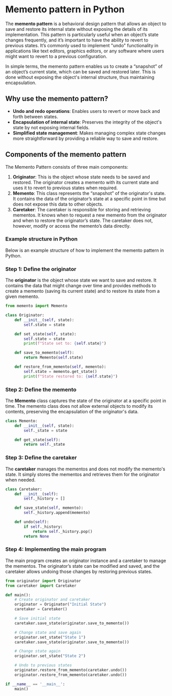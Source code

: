 # Memento pattern in Python

The **memento pattern** is a behavioral design pattern that allows an object to save and restore its internal state without exposing the details of its implementation. This pattern is particularly useful when an object’s state changes frequently, and it’s important to have the ability to revert to previous states. It’s commonly used to implement "undo" functionality in applications like text editors, graphics editors, or any software where users might want to revert to a previous configuration.

In simple terms, the memento pattern enables us to create a “snapshot” of an object’s current state, which can be saved and restored later. This is done without exposing the object's internal structure, thus maintaining encapsulation.

## Why use the memento pattern?
- **Undo and redo operations**: Enables users to revert or move back and forth between states.
- **Encapsulation of internal state**: Preserves the integrity of the object's state by not exposing internal fields.
- **Simplified state management**: Makes managing complex state changes more straightforward by providing a reliable way to save and restore.


## Components of the memento pattern
The Memento Pattern consists of three main components:
1. **Originator**: This is the object whose state needs to be saved and restored. The originator creates a memento with its current state and uses it to revert to previous states when required. 
2. **Memento**: This class represents the “snapshot” of the originator's state. It contains the data of the originator’s state at a specific point in time but does not expose this data to other objects.
3. **Caretaker**: The caretaker is responsible for storing and retrieving mementos. It knows when to request a new memento from the originator and when to restore the originator’s state. The caretaker does not, however, modify or access the memento’s data directly.

### Example structure in Python
Below is an example structure of how to implement the memento pattern in Python.

### Step 1: Define the originator
The **originator** is the object whose state we want to save and restore. It contains the data that might change over time and provides methods to create a memento (saving its current state) and to restore its state from a given memento.
```python
from memento import Memento

class Originator:
    def __init__(self, state):
        self.state = state

    def set_state(self, state):
        self.state = state
        print(f"State set to: {self.state}")

    def save_to_memento(self):
        return Memento(self.state)

    def restore_from_memento(self, memento):
        self.state = memento.get_state()
        print(f"State restored to: {self.state}")
```

### Step 2: Define the memento
The **Memento** class captures the state of the originator at a specific point in time. The memento class does not allow external objects to modify its contents, preserving the encapsulation of the originator's data.
```python
class Memento:
    def __init__(self, state):
        self._state = state

    def get_state(self):
        return self._state
```

### Step 3: Define the caretaker
The **caretaker** manages the mementos and does not modify the memento's state. It simply stores the mementos and retrieves them for the originator when needed.
```python
class Caretaker:
    def __init__(self):
        self._history = []

    def save_state(self, memento):
        self._history.append(memento)

    def undo(self):
        if self._history:
            return self._history.pop()
        return None
```

### Step 4: Implementing the main program
The main program creates an originator instance and a caretaker to manage the mementos. The originator’s state can be modified and saved, and the caretaker allows undoing those changes by restoring previous states.
```python
from originator import Originator
from caretaker import Caretaker

def main():
    # Create originator and caretaker
    originator = Originator("Initial State")
    caretaker = Caretaker()

    # Save initial state
    caretaker.save_state(originator.save_to_memento())

    # Change state and save again
    originator.set_state("State 1")
    caretaker.save_state(originator.save_to_memento())

    # Change state again
    originator.set_state("State 2")

    # Undo to previous states
    originator.restore_from_memento(caretaker.undo())
    originator.restore_from_memento(caretaker.undo())

if __name__ == '__main__':
    main()
```